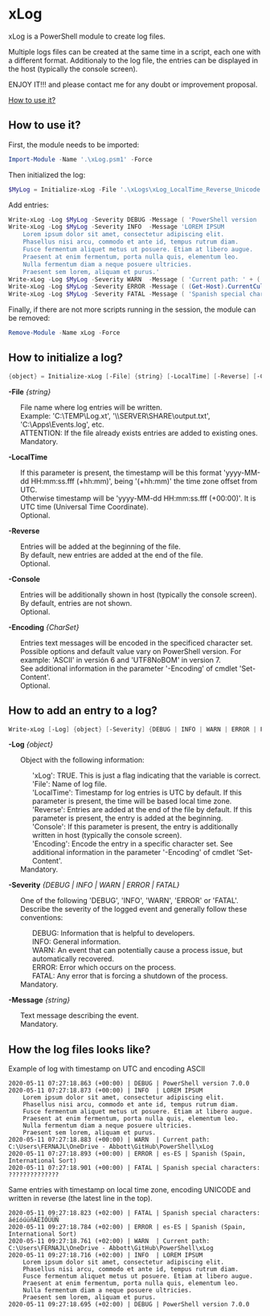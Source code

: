 # xLog
xLog is a PowerShell module to create log files.

Multiple logs files can be created at the same time in a script, each one with a different format. Additionaly to the log file, the entries can be displayed in the host (typically the console screen).

ENJOY IT!!! and please contact me for any doubt or improvement proposal.

[How to use it?](#How-to-use-it)



## How to use it?

First, the module needs to be imported:

```PowerShell
Import-Module -Name '.\xLog.psm1' -Force
```

Then initialized the log:

```PowerShell
$MyLog = Initialize-xLog -File '.\xLogs\xLog_LocalTime_Reverse_Unicode.txt' -LocalTime -Reverse -Console -Encoding 'Unicode'
```

Add entries:

```PowerShell
Write-xLog -Log $MyLog -Severity DEBUG -Message ( 'PowerShell version ' + ( $PSVersionTable.PSVersion ) )
Write-xLog -Log $MyLog -Severity INFO  -Message 'LOREM IPSUM
	Lorem ipsum dolor sit amet, consectetur adipiscing elit.
	Phasellus nisi arcu, commodo et ante id, tempus rutrum diam.
	Fusce fermentum aliquet metus ut posuere. Etiam at libero augue.
	Praesent at enim fermentum, porta nulla quis, elementum leo.
	Nulla fermentum diam a neque posuere ultricies.
	Praesent sem lorem, aliquam et purus.'
Write-xLog -Log $MyLog -Severity WARN  -Message ( 'Current path: ' + ( Get-Location ).Path )
Write-xLog -Log $MyLog -Severity ERROR -Message ( (Get-Host).CurrentCulture.Name + ' | ' + (Get-Host).CurrentCulture.DisplayName )
Write-xLog -Log $MyLog -Severity FATAL -Message ( 'Spanish special characters: áéíóúüñÁÉÍÓÚÜÑ' )
```

Finally, if there are not more scripts running in the session, the module can be removed:

```PowerShell
Remove-Module -Name xLog -Force
```

## How to initialize a log?

```PowerShell
{object} = Initialize-xLog [-File] {string} [-LocalTime] [-Reverse] [-Console] [-Encoding {CharSet}]
```

__-File__ _{string}_

<ul>
	File name where log entries will be written.<br>
	Example: 'C:\TEMP\Log.xt', '\\SERVER\SHARE\output.txt', 'C:\Apps\Events.log', etc.<br>
	ATTENTION: If the file already exists entries are added to existing ones.<br>
	Mandatory.<br>
</ul>

__-LocalTime__

<ul>
	If this parameter is present, the timestamp will be this format 'yyyy-MM-dd HH:mm:ss.fff (+hh:mm)', being '(+hh:mm)' the time zone offset from UTC.<br>
	Otherwise timestamp will be 'yyyy-MM-dd HH:mm:ss.fff (+00:00)'. It is UTC time (Universal Time Coordinate).<br>
	Optional.<br>
</ul>

__-Reverse__

<ul>
	Entries will be added at the beginning of the file.<br>
	By default, new entries are added at the end of the file.<br>
	Optional.<br>
</ul>

__-Console__

<ul>
	Entries will be additionally shown in host (typically the console screen).<br>
	By default, entries are not shown.<br>
	Optional.<br>
</ul>

__-Encoding__ _{CharSet}_

<ul>
	Entries text messages will be encoded in the specificed character set.<br>
	Possible options and default value vary on PowerShell version. For example: 'ASCII' in versión 6 and 'UTF8NoBOM' in version 7.<br>
	See additional information in the parameter '-Encoding' of cmdlet 'Set-Content'.<br>
	Optional.<br>
</ul>

## How to add an entry to a log?

```PowerShell
Write-xLog [-Log] {object} [-Severity] {DEBUG | INFO | WARN | ERROR | FATAL} [-Message] {string}
```

__-Log__ _{object}_

<ul>
	Object with the following information:<br>
	<ul>
		'xLog': TRUE. This is just a flag indicating that the variable is correct.<br>
		'File': Name of log file.<br>
		'LocalTime': Timestamp for log entries is UTC by default. If this parameter is present, the time will be based local time zone.<br>
		'Reverse': Entries are added at the end of the file by default. If this parameter is present, the entry is added at the beginning.<br>
		'Console': If this parameter is present, the entry is additionally written in host (typically the console screen).<br>
		'Encoding': Encode the entry in a specific character set. See additional information in the parameter '-Encoding' of cmdlet 'Set-Content'.<br>
	</ul>
	Mandatory.<br>
</ul>

__-Severity__ _{DEBUG | INFO | WARN | ERROR | FATAL}_

<ul>
	One of the following 'DEBUG', 'INFO', 'WARN', 'ERROR' or 'FATAL'.<br>
	Describe the severity of the logged event and generally follow these conventions:<br>
	<ul>
		DEBUG: Information that is helpful to developers.<br>
		INFO: General information.<br>
		WARN: An event that can potentially cause a process issue, but automatically recovered.<br>
		ERROR: Error which occurs on the process.<br>
		FATAL: Any error that is forcing a shutdown of the process.<br>
	</ul>
	Mandatory.<br>
</ul>

__-Message__ _{string}_

<ul>
	Text message describing the event.<br>
	Mandatory.<br>
</ul>

## How the log files looks like?

Example of log with timestamp on UTC and encoding ASCII

```
2020-05-11 07:27:18.863 (+00:00) | DEBUG | PowerShell version 7.0.0
2020-05-11 07:27:18.873 (+00:00) | INFO  | LOREM IPSUM
	Lorem ipsum dolor sit amet, consectetur adipiscing elit.
	Phasellus nisi arcu, commodo et ante id, tempus rutrum diam.
	Fusce fermentum aliquet metus ut posuere. Etiam at libero augue.
	Praesent at enim fermentum, porta nulla quis, elementum leo.
	Nulla fermentum diam a neque posuere ultricies.
	Praesent sem lorem, aliquam et purus.
2020-05-11 07:27:18.883 (+00:00) | WARN  | Current path: C:\Users\FERNAJL\OneDrive - Abbott\GitHub\PowerShell\xLog
2020-05-11 07:27:18.893 (+00:00) | ERROR | es-ES | Spanish (Spain, International Sort)
2020-05-11 07:27:18.901 (+00:00) | FATAL | Spanish special characters: ??????????????
```

Same entries with timestamp on local time zone, encoding UNICODE and written in reverse (the latest line in the top).

```
2020-05-11 09:27:18.823 (+02:00) | FATAL | Spanish special characters: áéíóúüñÁÉÍÓÚÜÑ
2020-05-11 09:27:18.784 (+02:00) | ERROR | es-ES | Spanish (Spain, International Sort)
2020-05-11 09:27:18.761 (+02:00) | WARN  | Current path: C:\Users\FERNAJL\OneDrive - Abbott\GitHub\PowerShell\xLog
2020-05-11 09:27:18.716 (+02:00) | INFO  | LOREM IPSUM
	Lorem ipsum dolor sit amet, consectetur adipiscing elit.
	Phasellus nisi arcu, commodo et ante id, tempus rutrum diam.
	Fusce fermentum aliquet metus ut posuere. Etiam at libero augue.
	Praesent at enim fermentum, porta nulla quis, elementum leo.
	Nulla fermentum diam a neque posuere ultricies.
	Praesent sem lorem, aliquam et purus.
2020-05-11 09:27:18.695 (+02:00) | DEBUG | PowerShell version 7.0.0
```
